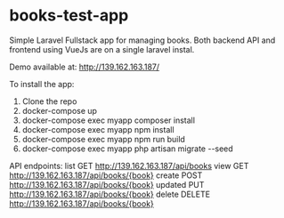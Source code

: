 # books-test-app
Simple Laravel Fullstack app for managing books. Both backend API and frontend using VueJs are on a single laravel instal. 

Demo available at: <a href="http://139.162.163.187/ ">http://139.162.163.187/ </a>

To install the app:
1. Clone the repo
2. docker-compose up
3. docker-compose exec myapp composer install
4. docker-compose exec myapp npm install
5. docker-compose exec myapp npm run build
6. docker-compose exec myapp php artisan migrate --seed

API endpoints:
list
GET http://139.162.163.187/api/books
view
GET http://139.162.163.187/api/books/{book}
create
POST http://139.162.163.187/api/books/{book}
updated
PUT http://139.162.163.187/api/books/{book}
delete
DELETE http://139.162.163.187/api/books/{book}
